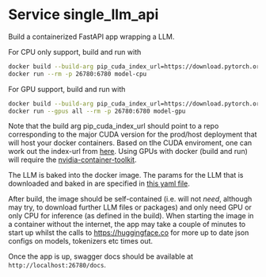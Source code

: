 # Service single_llm_api

Build a containerized FastAPI app wrapping a LLM.

For CPU only support, build and run with
```bash
docker build --build-arg pip_cuda_index_url=https://download.pytorch.org/whl/cpu --build-arg githash=$(git rev-parse HEAD) --build-arg build_time=$(date --utc --iso-8601='seconds') . -t model-cpu
docker run --rm -p 26780:6780 model-cpu
```

For GPU support, build and run with
```bash
docker build --build-arg pip_cuda_index_url=https://download.pytorch.org/whl/cu118 --build-arg githash=$(git rev-parse HEAD) --build-arg build_time=$(date --utc --iso-8601='seconds') . -t model-gpu
docker run --gpus all --rm -p 26780:6780 model-gpu
```
Note that the build arg pip_cuda_index_url should point to a repo corresponding to the major CUDA version for the prod/host deployment that will host your docker containers. Based on tlhe CUDA enviroment, one can work out the index-url from [here](https://pytorch.org/get-started/locally/ ). Using GPUs with docker (build and run) will require the [nvidia-container-toolkit](https://docs.nvidia.com/datacenter/cloud-native/container-toolkit/latest/install-guide.html).

The LLM is baked into the docker image. The params for the LLM that is downloaded and baked in are specified in [this yaml file](src/simple_llm_api/llm-pipeline.yaml).

After build, the image should be self-contained (i.e. will not _need_, although may try, to download further LLM files or packages) and only need GPU or only CPU for inference (as defined in the build). When starting the image in a container without the internet, the app may take a couple of minutes to start up whilst the calls to https://huggingface.co for more up to date json configs on models, tokenizers etc times out.

Once the app is up, swagger docs should be available at `http://localhost:26780/docs`.
